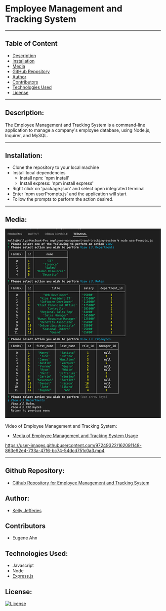# Employee Management and Tracking System
-------

## Table of Content

- [Description](#description)
- [Installation](#installation)
- [Media](#media)
- [GitHub Repository](#github-repository)
- [Author](#author)  
- [Contributors](#contributors)
- [Technologies Used](#technologies-used) 
- [License](#license)

-------
## Description:  

The Employee Management and Tracking System is a command-line application to manage a company's employee database, using Node.js, Inquirer, and MySQL.

-------
## Installation:

- Clone the repository to your local machine
- Install local dependencies
    * Install npm: 'npm install'
    * Install express: 'npm install express'
- Right click on 'package.json' and select open integrated terminal
- Enter 'npm userPrompts.js' and the application will start
- Follow the prompts to perform the action desired.

------
## Media:

![Image of Employee Management and Tracking System](./assets/images/EMTS.jpg)

Video of Employee Management and Tracking System:

- [Media of Employee Management and Tracking System Usage](https://drive.google.com/file/d/18ILLdCLaQtHmYdw15u0e8NjVJpMnBDUj/view?usp=sharing)




https://user-images.githubusercontent.com/97249322/162091148-863e92e4-733a-47f6-bc74-54dcd751c0a3.mp4






----
## Github Repository:

- [Github Repository for Employee Management and Tracking System](https://github.com/ksjefferies/employee-management-and-tracking-system)

## Author:

- [Kelly Jefferies](https://github.com/ksjefferies)

## Contributors

- Eugene Ahn

## Technologies Used:
- Javascript
- Node
- [Express.js](https://expressjs.com/)

## License:

[![License](https://img.shields.io/badge/License-MIT%20License-Green)](http://choosealicense.com/licenses/mit/)
